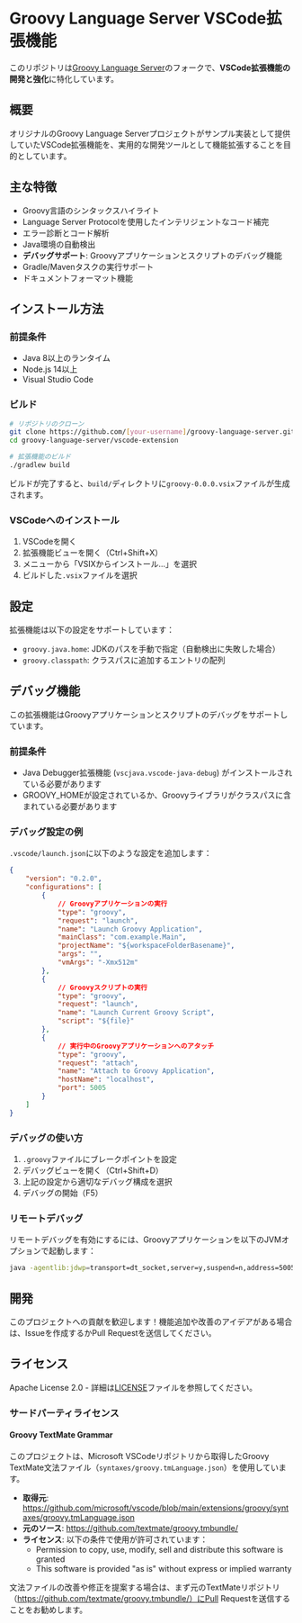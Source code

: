 # Groovy Language Server VSCode拡張機能

このリポジトリは[Groovy Language Server](https://github.com/prominic/groovy-language-server)のフォークで、**VSCode拡張機能の開発と強化**に特化しています。

## 概要

オリジナルのGroovy Language Serverプロジェクトがサンプル実装として提供していたVSCode拡張機能を、実用的な開発ツールとして機能拡張することを目的としています。

## 主な特徴

- Groovy言語のシンタックスハイライト
- Language Server Protocolを使用したインテリジェントなコード補完
- エラー診断とコード解析
- Java環境の自動検出
- **デバッグサポート**: Groovyアプリケーションとスクリプトのデバッグ機能
- Gradle/Mavenタスクの実行サポート
- ドキュメントフォーマット機能

## インストール方法

### 前提条件

- Java 8以上のランタイム
- Node.js 14以上
- Visual Studio Code

### ビルド

```sh
# リポジトリのクローン
git clone https://github.com/[your-username]/groovy-language-server.git
cd groovy-language-server/vscode-extension

# 拡張機能のビルド
./gradlew build
```

ビルドが完了すると、`build/`ディレクトリに`groovy-0.0.0.vsix`ファイルが生成されます。

### VSCodeへのインストール

1. VSCodeを開く
2. 拡張機能ビューを開く（Ctrl+Shift+X）
3. メニューから「VSIXからインストール...」を選択
4. ビルドした`.vsix`ファイルを選択

## 設定

拡張機能は以下の設定をサポートしています：

- `groovy.java.home`: JDKのパスを手動で指定（自動検出に失敗した場合）
- `groovy.classpath`: クラスパスに追加するエントリの配列

## デバッグ機能

この拡張機能はGroovyアプリケーションとスクリプトのデバッグをサポートしています。

### 前提条件

- Java Debugger拡張機能 (`vscjava.vscode-java-debug`) がインストールされている必要があります
- GROOVY_HOMEが設定されているか、Groovyライブラリがクラスパスに含まれている必要があります

### デバッグ設定の例

`.vscode/launch.json`に以下のような設定を追加します：

```json
{
    "version": "0.2.0",
    "configurations": [
        {
            // Groovyアプリケーションの実行
            "type": "groovy",
            "request": "launch",
            "name": "Launch Groovy Application",
            "mainClass": "com.example.Main",
            "projectName": "${workspaceFolderBasename}",
            "args": "",
            "vmArgs": "-Xmx512m"
        },
        {
            // Groovyスクリプトの実行
            "type": "groovy",
            "request": "launch",
            "name": "Launch Current Groovy Script",
            "script": "${file}"
        },
        {
            // 実行中のGroovyアプリケーションへのアタッチ
            "type": "groovy",
            "request": "attach",
            "name": "Attach to Groovy Application",
            "hostName": "localhost",
            "port": 5005
        }
    ]
}
```

### デバッグの使い方

1. `.groovy`ファイルにブレークポイントを設定
2. デバッグビューを開く（Ctrl+Shift+D）
3. 上記の設定から適切なデバッグ構成を選択
4. デバッグの開始（F5）

### リモートデバッグ

リモートデバッグを有効にするには、Groovyアプリケーションを以下のJVMオプションで起動します：

```sh
java -agentlib:jdwp=transport=dt_socket,server=y,suspend=n,address=5005 -jar myapp.jar
```

## 開発

このプロジェクトへの貢献を歓迎します！機能追加や改善のアイデアがある場合は、Issueを作成するかPull Requestを送信してください。

## ライセンス

Apache License 2.0 - 詳細は[LICENSE](LICENSE)ファイルを参照してください。

### サードパーティライセンス

#### Groovy TextMate Grammar

このプロジェクトは、Microsoft VSCodeリポジトリから取得したGroovy TextMate文法ファイル（`syntaxes/groovy.tmLanguage.json`）を使用しています。

- **取得元**: https://github.com/microsoft/vscode/blob/main/extensions/groovy/syntaxes/groovy.tmLanguage.json
- **元のソース**: https://github.com/textmate/groovy.tmbundle/
- **ライセンス**: 以下の条件で使用が許可されています：
  - Permission to copy, use, modify, sell and distribute this software is granted
  - This software is provided "as is" without express or implied warranty

文法ファイルの改善や修正を提案する場合は、まず元のTextMateリポジトリ（https://github.com/textmate/groovy.tmbundle/）にPull Requestを送信することをお勧めします。